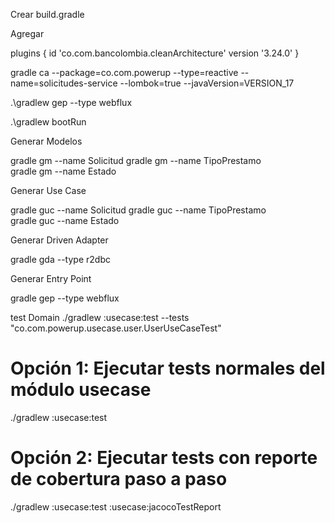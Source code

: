 Crear 
build.gradle

Agregar

plugins {
    id 'co.com.bancolombia.cleanArchitecture' version '3.24.0'
}


gradle ca --package=co.com.powerup --type=reactive --name=solicitudes-service --lombok=true --javaVersion=VERSION_17 

.\gradlew gep --type webflux

.\gradlew bootRun

Generar Modelos

gradle gm --name Solicitud
gradle gm --name TipoPrestamo  
gradle gm --name Estado


Generar Use Case

gradle guc --name Solicitud
gradle guc --name TipoPrestamo  
gradle guc --name Estado

Generar Driven Adapter

gradle gda --type r2dbc

Generar Entry Point

gradle gep --type webflux


test Domain
./gradlew :usecase:test --tests "co.com.powerup.usecase.user.UserUseCaseTest"


# Opción 1: Ejecutar tests normales del módulo usecase
./gradlew :usecase:test

# Opción 2: Ejecutar tests con reporte de cobertura paso a paso
./gradlew :usecase:test :usecase:jacocoTestReport